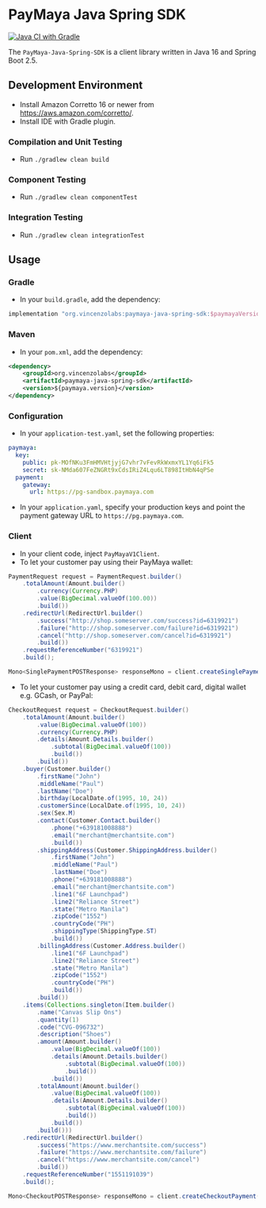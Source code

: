 # PayMaya Java Spring SDK
[![Java CI with Gradle](https://github.com/vincenzolabs/PayMaya-Java-Spring-SDK/actions/workflows/gradle-build.yml/badge.svg)](https://github.com/vincenzolabs/PayMaya-Java-Spring-SDK/actions/workflows/gradle-build.yml)

The `PayMaya-Java-Spring-SDK` is a client library written in Java 16 and Spring Boot 2.5.

## Development Environment
- Install Amazon Corretto 16 or newer from https://aws.amazon.com/corretto/.
- Install IDE with Gradle plugin.

### Compilation and Unit Testing
- Run `./gradlew clean build`

### Component Testing
- Run `./gradlew clean componentTest`

### Integration Testing
- Run `./gradlew clean integrationTest`

## Usage
### Gradle
- In your `build.gradle`, add the dependency:
```groovy
implementation "org.vincenzolabs:paymaya-java-spring-sdk:$paymayaVersion"
```

### Maven
- In your `pom.xml`, add the dependency:
```xml
<dependency>
    <groupId>org.vincenzolabs</groupId>
    <artifactId>paymaya-java-spring-sdk</artifactId>
    <version>${paymaya.version}</version>
</dependency>
```

### Configuration
- In your `application-test.yaml`, set the following properties:
```yaml
paymaya:
  key:
    public: pk-MOfNKu3FmHMVHtjyjG7vhr7vFevRkWxmxYL1Yq6iFk5
    secret: sk-NMda607FeZNGRt9xCdsIRiZ4Lqu6LT898ItHbN4qPSe
  payment:
    gateway:
      url: https://pg-sandbox.paymaya.com
```
- In your `application.yaml`, specify your production keys and point the payment gateway URL to `https://pg.paymaya.com`.

### Client
- In your client code, inject `PayMayaV1Client`.
- To let your customer pay using their PayMaya wallet:
```java
PaymentRequest request = PaymentRequest.builder()
    .totalAmount(Amount.builder()
        .currency(Currency.PHP)
        .value(BigDecimal.valueOf(100.00))
        .build())
    .redirectUrl(RedirectUrl.builder()
        .success("http://shop.someserver.com/success?id=6319921")
        .failure("http://shop.someserver.com/failure?id=6319921")
        .cancel("http://shop.someserver.com/cancel?id=6319921")
        .build())
    .requestReferenceNumber("6319921")
    .build();

Mono<SinglePaymentPOSTResponse> responseMono = client.createSinglePayment(request);
```
- To let your customer pay using a credit card, debit card, digital wallet e.g. GCash, or PayPal:
```java
CheckoutRequest request = CheckoutRequest.builder()
    .totalAmount(Amount.builder()
        .value(BigDecimal.valueOf(100))
        .currency(Currency.PHP)
        .details(Amount.Details.builder()
            .subtotal(BigDecimal.valueOf(100))
            .build())
        .build())
    .buyer(Customer.builder()
        .firstName("John")
        .middleName("Paul")
        .lastName("Doe")
        .birthday(LocalDate.of(1995, 10, 24))
        .customerSince(LocalDate.of(1995, 10, 24))
        .sex(Sex.M)
        .contact(Customer.Contact.builder()
            .phone("+639181008888")
            .email("merchant@merchantsite.com")
            .build())
        .shippingAddress(Customer.ShippingAddress.builder()
            .firstName("John")
            .middleName("Paul")
            .lastName("Doe")
            .phone("+639181008888")
            .email("merchant@merchantsite.com")
            .line1("6F Launchpad")
            .line2("Reliance Street")
            .state("Metro Manila")
            .zipCode("1552")
            .countryCode("PH")
            .shippingType(ShippingType.ST)
            .build())
        .billingAddress(Customer.Address.builder()
            .line1("6F Launchpad")
            .line2("Reliance Street")
            .state("Metro Manila")
            .zipCode("1552")
            .countryCode("PH")
            .build())
        .build())
    .items(Collections.singleton(Item.builder()
        .name("Canvas Slip Ons")
        .quantity(1)
        .code("CVG-096732")
        .description("Shoes")
        .amount(Amount.builder()
            .value(BigDecimal.valueOf(100))
            .details(Amount.Details.builder()
                .subtotal(BigDecimal.valueOf(100))
                .build())
            .build())
        .totalAmount(Amount.builder()
            .value(BigDecimal.valueOf(100))
            .details(Amount.Details.builder()
                .subtotal(BigDecimal.valueOf(100))
                .build())
            .build())
        .build()))
    .redirectUrl(RedirectUrl.builder()
        .success("https://www.merchantsite.com/success")
        .failure("https://www.merchantsite.com/failure")
        .cancel("https://www.merchantsite.com/cancel")
        .build())
    .requestReferenceNumber("1551191039")
    .build();

Mono<CheckoutPOSTResponse> responseMono = client.createCheckoutPayment(request);
```
